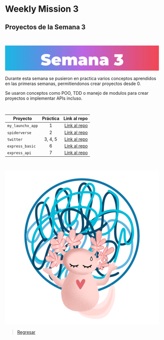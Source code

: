 # Weekly Mission 3

## Proyectos de la Semana 3 
<br>

![](banner3.png)


Durante esta semana se pusieron en practica varios conceptos aprendidos en las primeras semanas, permitiendonos crear proyectos desde 0.

Se usaron conceptos como POO, TDD o manejo de modulos para crear proyectos o implementar APIs incluso.

<br>

| Proyecto | Práctica | Link al repo |
| ------------- |:-------------:| -----:|
|`my_launchx_app`|1|[Link al repo](https://github.com/FabianGarciaXY/creacion-de-proyectos-node)|
|`spiderverse`|2|[Link al repo](https://github.com/FabianGarciaXY/Test-Driven-Development)|
|`twitter`|3, 4, 5|[Link al repo](https://github.com/FabianGarciaXY/models-launch-x)|
|`express_basic`|6|[Link al repo](https://github.com/FabianGarciaXY/express-server)|
|`express_api`|7|[Link al repo](https://github.com/FabianGarciaXY/basic-api)|

<br>

![semana3](semana3.PNG)

> [Regresar](./../README.md)
